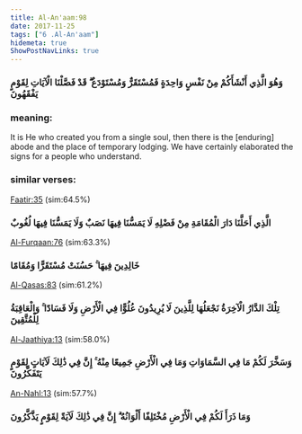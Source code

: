 ```yaml
---
title: Al-An'aam:98
date: 2017-11-25
tags: ["6 .Al-An'aam"]
hidemeta: true 
ShowPostNavLinks: true 
---
```

### وَهُوَ الَّذِي أَنْشَأَكُمْ مِنْ نَفْسٍ وَاحِدَةٍ فَمُسْتَقَرٌّ وَمُسْتَوْدَعٌ ۗ قَدْ فَصَّلْنَا الْآيَاتِ لِقَوْمٍ يَفْقَهُونَ
### meaning: 
It is He who created you from a single soul, then there is the [enduring] abode and the place of temporary lodging. We have certainly elaborated the signs for a people who understand.
### similar verses: 

[Faatir:35](/35/35) (sim:64.5%)

### الَّذِي أَحَلَّنَا دَارَ الْمُقَامَةِ مِنْ فَضْلِهِ لَا يَمَسُّنَا فِيهَا نَصَبٌ وَلَا يَمَسُّنَا فِيهَا لُغُوبٌ

[Al-Furqaan:76](/25/76) (sim:63.3%)

### خَالِدِينَ فِيهَا ۚ حَسُنَتْ مُسْتَقَرًّا وَمُقَامًا

[Al-Qasas:83](/28/83) (sim:61.2%)

### تِلْكَ الدَّارُ الْآخِرَةُ نَجْعَلُهَا لِلَّذِينَ لَا يُرِيدُونَ عُلُوًّا فِي الْأَرْضِ وَلَا فَسَادًا ۚ وَالْعَاقِبَةُ لِلْمُتَّقِينَ

[Al-Jaathiya:13](/45/13) (sim:58.0%)

### وَسَخَّرَ لَكُمْ مَا فِي السَّمَاوَاتِ وَمَا فِي الْأَرْضِ جَمِيعًا مِنْهُ ۚ إِنَّ فِي ذَٰلِكَ لَآيَاتٍ لِقَوْمٍ يَتَفَكَّرُونَ

[An-Nahl:13](/16/13) (sim:57.7%)

### وَمَا ذَرَأَ لَكُمْ فِي الْأَرْضِ مُخْتَلِفًا أَلْوَانُهُ ۗ إِنَّ فِي ذَٰلِكَ لَآيَةً لِقَوْمٍ يَذَّكَّرُونَ
